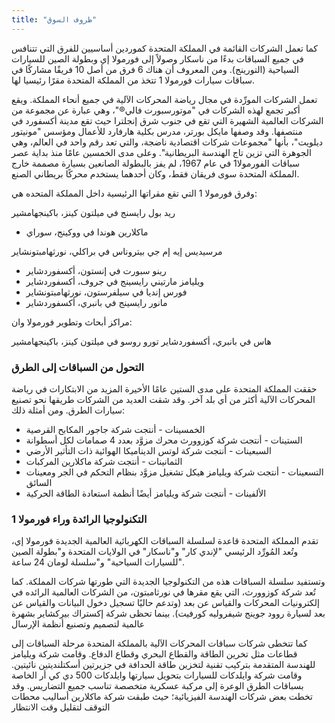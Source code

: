 ```yaml
---
title: "ظروف السوق"
---
```

كما تعمل الشركات القائمة في المملكة المتحدة كموردين أساسيين للفرق التي تتنافس في جميع السباقات بدءًا من ناسكار وصولاً إلى فورمولا إي وبطولة الصين للسيارات السياحية (التورينج). ومن المعروف أن هناك 6 فرق من أصل 10 فريقًا مشاركًا في سباقات سيارات فورمولا 1 تتخذ من المملكة المتحدة مقرًا رئيسيا لها.

تعمل الشركات المورِّدة في مجال رياضة المحركات الآلية في جميع أنحاء المملكة. ويقع أكبر تجمع لهذه الشركات في "موتورسبورت فالي®"، وهي عبارة عن مجموعة من الشركات العالمية الشهيرة  التي تقع في جنوب شرق إنجلترا حيث تقع مدينة أكسفورد في منتصفها. وقد وصفها مايكل بورتر، مدرس بكلية هارفارد للأعمال ومؤسس "مونيتور ديلويت"، بأنها "مجموعات شركات اقتصادية ناضجة، والتي تعد رقم واحد في العالم، وهي الجوهرة التي تزين تاج الهندسة البريطانية".
وعلى مدى الخمسين عامًا منذ بداية عصر سباقات الفورمولا1 في عام 1967، لم يفز بالبطولة الصانعين بسيارة مصممة خارج المملكة المتحدة سوى فريقان فقط، وكان أحدهما يستخدم محركًا بريطاني الصنع. 

وفرق فورمولا 1 التي تقع مقراتها الرئيسية داخل المملكة  المتحده هي:

ريد بول رايسنج في ميلتون كينز، باكينجهامشير
- ماكلارين هوندا في ووكينج، سوراي

مرسيديس إيه إم جي بيتروناس في براكلي، نورثهامبتونشاير

- رينو سبورت في إنستون، أكسفوردشاير
- ويليامز مارتيني رايسينج في جروف، أكسفوردشاير
- فورس إنديا في سيلفرستون، نورثهامبتونشاير
- مانور رايسينج في بانبري، أكسفوردشاير

مراكز أبحاث وتطوير فورمولا وان:

هاس في بانبري، أكسفوردشاير
تورو روسو في ميلتون كينز، باكينجهامشير

### التحول من السباقات إلى الطرق
حققت المملكة المتحدة على مدى الستين عامًا الأخيرة المزيد من الابتكارات في رياضة المحركات الآلية أكثر من أي بلد آخر. وقد شقت العديد من الشركات طريقها نحو تصنيع سيارات الطرق. ومن أمثلة ذلك:

- الخمسينات - أنتجت شركة جاجور المكابح القرصية
- الستينات - أنتجت شركة كوزوورث محرك مزوَّد بعدد 4 صمامات لكل أسطوانة
- السبعينات - أنتجت شركة لوتس الديناميكا الهوائية ذات التأثير الأرضي
- الثمانينات - أنتجت شركة ماكلارين المركبات
- التسعينات - أنتجت شركة ويليامز هيكل تشغيل مزوَّد بنظام التحكم في الجر ومعينات السائق
- الألفينات - أنتجت شركة ويليامز أيضًا أنظمة استعادة الطاقة الحركية

### التكنولوجيا الرائدة وراء فورمولا 1

تقدم المملكة المتحدة قاعدة لسلسلة السباقات الكهربائية العالمية الجديدة فورمولا إي، وتُعد المُورِّد الرئيسي "لإندي كار" و"ناسكار" في الولايات المتحدة و"بطولة الصين للسيارات السياحية" و"سلسلة لومان 24 ساعة".

وتستفيد سلسلة السباقات هذه من التكنولوجيا الجديدة التي طورتها شركات المملكة. كما تُعد شركة كوزوورث، التي يقع مقرها في نورثامبتون، من الشركات العالمية الرائده  في إلكترونيات المحركات والقياس عن بعد (وتدعم حاليًا تسجيل دخول البيانات والقياس عن بعد لسيارة روود جوينج شيفروليه كورفيت). بينما تحظى شركة إكستراك بيركشاير بشهرة عالمية لتصميم وتصنيع أنظمة الإرسال 

كما تتخطى شركات سباقات المحركات الآلية بالمملكة المتحدة مرحلة السباقات إلى قطاعات مثل تخرين الطاقة والقطاع البحري وقطاع الدفاع. وقامت شركة ويليامز للهندسة المتقدمة بتركيب تقنية لتخزين طاقة الحدافة في جزيرتين أسكتلنديتين نائيتين. وقامت شركة وايلدكات للسيارات بتحويل سيارتها وايلدكات 500 دي كي أر الخاصة بسباقات الطرق الوعرة إلى مركبة عسكرية متخصصة  تناسب جميع التضاريس.
وقد تخطت بعض شركات الهندسة الفيزيائية؛ حيث طبقت شركة ماكلارين أساليب محطات التوقف لتقليل وقت الانتظار 

